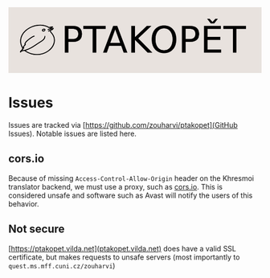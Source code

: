 ![Ptakopět logo](logo.png)

# Issues

Issues are tracked via [https://github.com/zouharvi/ptakopet](GitHub Issues). Notable issues are listed here.

## cors.io

Because of missing `Access-Control-Allow-Origin` header on the Khresmoi translator backend, we must use a proxy, such as [cors.io](cors.io). This is considered unsafe and software such as Avast will notify the users of this behavior.

## Not secure

[https://ptakopet.vilda.net](ptakopet.vilda.net) does have a valid SSL certificate, but makes requests to unsafe servers (most importantly to `quest.ms.mff.cuni.cz/zouharvi`)
